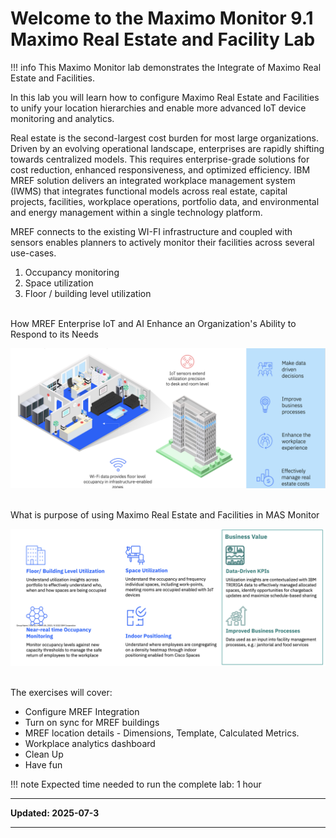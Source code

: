 # Welcome to the Maximo Monitor 9.1</br>Maximo Real Estate and Facility Lab

!!! info
    This Maximo Monitor lab demonstrates the Integrate of Maximo Real Estate and Facilities.

In this lab you will learn how to configure Maximo Real Estate and Facilities to unify your location hierarchies and enable more advanced IoT device monitoring and analytics.</br>

Real estate is the second-largest cost burden for most large organizations. Driven by an evolving operational landscape, enterprises are rapidly shifting towards centralized models. This requires enterprise-grade solutions for cost reduction, enhanced responsiveness, and optimized efficiency.​ IBM MREF solution delivers an integrated workplace management system (IWMS) that integrates functional models across real estate, capital projects, facilities, workplace operations, portfolio data, and environmental and energy management within a single technology platform.
</br>

MREF connects to the existing WI-FI infrastructure and coupled with sensors enables planners to actively monitor their facilities across several use-cases​.

1. Occupancy monitoring​
2. Space utilization​
3. Floor / building level utilization
</br></br>

How MREF Enterprise IoT and AI Enhance an Organization's Ability to Respond to its Needs

![Architecture](img/index_01.png)</br></br>

What is purpose of using Maximo Real Estate and Facilities in MAS Monitor

![Architecture](img/index_02.png)</br></br>


The exercises will cover:

* Configure MREF Integration
* Turn on sync for MREF buildings
* MREF location details - Dimensions, Template, Calculated Metrics.
* Workplace analytics dashboard
* Clean Up
* Have fun

!!! note
    Expected time needed to run the complete lab: 1 hour


---

**Updated: 2025-07-3**

---